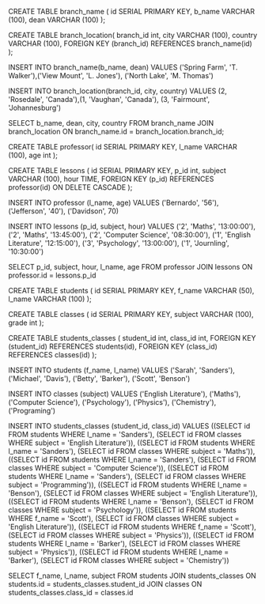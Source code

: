 <!-- ONE ON ONE -->

CREATE TABLE branch_name (
	id SERIAL PRIMARY KEY,
	b_name VARCHAR (100),
	dean VARCHAR (100)
);

CREATE TABLE branch_location(
	branch_id int,
	city VARCHAR (100),
	country VARCHAR (100),
	FOREIGN KEY (branch_id) REFERENCES branch_name(id)
);

INSERT INTO branch_name(b_name, dean)
VALUES ('Spring Farm', 'T. Walker'),('View Mount', 'L. Jones'), ('North Lake', 'M. Thomas')

INSERT INTO branch_location(branch_id, city, country)
VALUES (2, 'Rosedale', 'Canada'),(1, 'Vaughan', 'Canada'), (3, 'Fairmount', 'Johannesburg')

SELECT b_name, dean, city, country FROM branch_name
JOIN branch_location ON branch_name.id = branch_location.branch_id;

<!-- ONE ON MANY -->

CREATE TABLE professor(
	id SERIAL PRIMARY KEY,
	l_name VARCHAR (100),
	age int
);

CREATE TABLE lessons (
	id SERIAL PRIMARY KEY,
	p_id int,
	subject VARCHAR (100),
	hour TIME,
	FOREIGN KEY (p_id) REFERENCES professor(id) ON DELETE CASCADE
);

INSERT INTO professor (l_name, age)
VALUES ('Bernardo', '56'), ('Jefferson', '40'), ('Davidson', 70)

INSERT INTO lessons (p_id, subject, hour)
VALUES ('2', 'Maths', '13:00:00'),('2', 'Maths', '13:45:00'),
('2', 'Computer Science', '08:30:00'), ('1', 'English Literature', '12:15:00'),
('3', 'Psychology', '13:00:00'), ('1', 'Journling', '10:30:00')

SELECT p_id, subject, hour, l_name, age FROM professor
JOIN lessons ON professor.id = lessons.p_id

<!-- MANY TO MANY -->

CREATE TABLE students (
	id SERIAL PRIMARY KEY,
	f_name VARCHAR (50),
	l_name VARCHAR (100)
);

CREATE TABLE classes (
	id SERIAL PRIMARY KEY,
	subject VARCHAR (100),
	grade int
);

CREATE TABLE students_classes (
	student_id int,
	class_id int,
	FOREIGN KEY (student_id) REFERENCES students(id),
	FOREIGN KEY (class_id) REFERENCES classes(id)
);


INSERT INTO students (f_name, l_name)
VALUES ('Sarah', 'Sanders'), ('Michael', 'Davis'), ('Betty', 'Barker'), ('Scott', 'Benson')

INSERT INTO classes (subject)
VALUES ('English Literature'), ('Maths'), ('Computer Science'), ('Psychology'),
('Physics'), ('Chemistry'), ('Programing')


INSERT INTO students_classes (student_id, class_id)
VALUES ((SELECT id FROM students WHERE l_name = 'Sanders'), (SELECT id FROM classes WHERE subject = 'English Literature')),
((SELECT id FROM students WHERE l_name = 'Sanders'), (SELECT id FROM classes WHERE subject = 'Maths')),
((SELECT id FROM students WHERE l_name = 'Sanders'), (SELECT id FROM classes WHERE subject = 'Computer Science')),
((SELECT id FROM students WHERE l_name = 'Sanders'), (SELECT id FROM classes WHERE subject = 'Programming')),
((SELECT id FROM students WHERE l_name = 'Benson'), (SELECT id FROM classes WHERE subject = 'English Literature')),
((SELECT id FROM students WHERE l_name = 'Benson'), (SELECT id FROM classes WHERE subject = 'Psychology')),
((SELECT id FROM students WHERE f_name = 'Scott'), (SELECT id FROM classes WHERE subject = 'English Literature')),
((SELECT id FROM students WHERE f_name = 'Scott'), (SELECT id FROM classes WHERE subject = 'Physics')),
((SELECT id FROM students WHERE l_name = 'Barker'), (SELECT id FROM classes WHERE subject = 'Physics')),
((SELECT id FROM students WHERE l_name = 'Barker'), (SELECT id FROM classes WHERE subject = 'Chemistry'))



SELECT f_name, l_name, subject FROM students
JOIN students_classes ON students.id = students_classes.student_id
JOIN classes ON students_classes.class_id = classes.id